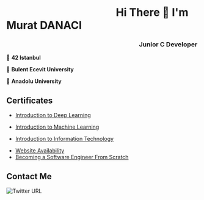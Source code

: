 # &emsp;&emsp;&emsp;&emsp;&emsp;&emsp;&emsp;&emsp;&emsp;&emsp; Hi There 👋 I'm Murat DANACI

### &emsp;&emsp;&emsp;&emsp;&emsp;&emsp;&emsp;&emsp;&emsp;&emsp;&emsp;&emsp;&emsp;&emsp;&emsp;&emsp;&emsp;&emsp;&emsp;&emsp;&emsp; Junior C Developer

🏫 **42 Istanbul**

🏫 **Bulent Ecevit University**

🏫 **Anadolu University**



## Certificates

* [Introduction to Deep Learning](https://globalaihub.com/verify/?certificate=eyJ1c2VyLWlkIjo3OTg5MiwiY291cnNlLWlkIjo4OTI1MSwiY2VydC1pZCI6Ijk0NzIzIn0=)

* [Introduction to Machine Learning](https://globalaihub.com/verify/?certificate=eyJ1c2VyLWlkIjo3OTg5MiwiY291cnNlLWlkIjo3NjU4NSwiY2VydC1pZCI6Ijc2ODM4In0=)
* [Introduction to Information Technology](https://www.btkakademi.gov.tr/portal/certificate/validate?certificateId=vpWc8WKYNE)

- [Website Availability](https://www.btkakademi.gov.tr/portal/certificate/validate?certificateId=4qguZXomNo)
- [Becoming a Software Engineer From Scratch](https://www.udemy.com/certificate/UC-44949281-f9ff-4ccf-bb40-3a37865b3007/)

## Contact Me

<img alt="Twitter URL" src="https://img.shields.io/twitter/url?label=Twitter&style=social&url=https%3A%2F%2Ftwitter.com%2Fmuratdanaci0">	

